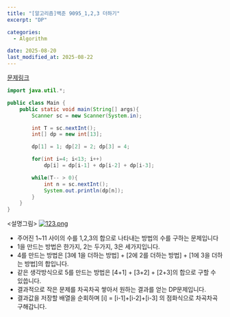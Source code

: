 ```yaml
---
title: "[알고리즘]백준 9095_1,2,3 더하기"
excerpt: "DP"

categories:
  - Algorithm

date: 2025-08-20
last_modified_at: 2025-08-22
---
```


[문제링크](https://www.acmicpc.net/problem/9095)

```java
import java.util.*;

public class Main {
    public static void main(String[] args){
        Scanner sc = new Scanner(System.in);

        int T = sc.nextInt();
        int[] dp = new int[13];

        dp[1] = 1; dp[2] = 2; dp[3] = 4;

        for(int i=4; i<13; i++)
            dp[i] = dp[i-1] + dp[i-2] + dp[i-3];

        while(T-- > 0){
            int n = sc.nextInt();
            System.out.println(dp[n]);
        }
    }
}
```

<설명그림>
[![123.png](https://i.postimg.cc/pXL9mJkf/123.png)](https://postimg.cc/c6P1jYpC)

- 주어진 1~11 사이의 수를 1,2,3의 합으로 나타내는 방법의 수를 구하는 문제입니다
- 1을 만드는 방법은 한가지, 2는 두가지, 3은 세가지입니다.
- 4를 만드는 방법은 [3에 1을 더하는 방법] + [2에 2를 더하는 방법] + [1에 3을 더하는 방법]의 합입니다.
- 같은 생각방식으로 5를 만드는 방법은 [4+1] + [3+2] + [2+3]의 합으로 구할 수 있씁니다.
- 결과적으로 작은 문제를 차곡차곡 쌓아서 원하는 결과를 얻는 DP문제입니다.
- 결과값을 저장할 배열을 순회하며 [i] = [i-1]+[i-2]+[i-3] 의 점화식으로 차곡차곡 구해갑니다.
